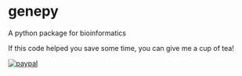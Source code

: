 # genepy
A python package for bioinformatics


If this code helped you save some time, you can give me a cup of tea!


[![paypal](https://www.paypalobjects.com/en_US/i/btn/btn_donateCC_LG.gif)](paypal.me/amirrouh)
